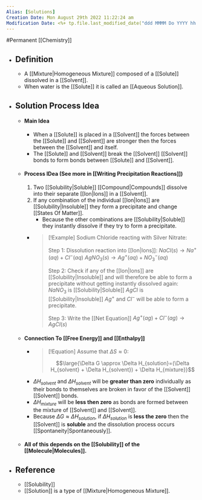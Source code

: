 ```yaml
---
Alias: [Solutions]
Creation Date: Mon August 29th 2022 11:22:24 am 
Modification Date: <%+ tp.file.last_modified_date("ddd MMMM Do YYYY hh:mm:ss a") %>
---
```

#Permanent [[Chemistry]]

- ## Definition
	-  A [[Mixture|Homogeneous Mixture]] composed of a [[Solute]] dissolved in a [[Solvent]].
	- When water is the [[Solute]] it is called an [[Aqueous Solution]].
- ## Solution Process Idea
	- #### Main Idea
		- When a [[Solute]] is placed in a [[Solvent]] the forces between the [[Solute]] and [[Solvent]] are stronger then the forces between the [[Solvent]] and itself.
		- The [[Solute]] and [[Solvent]] break the [[Solvent]] [[Solvent]] bonds to form bonds between [[Solute]] and [[Solvent]].
	- #### Process IDea (See more in [[Writing Precipitation Reactions]])
		1. Two [[Solubility|Soluble]] [[Compound|Compounds]] dissolve into their separate [[Ion|Ions]] in a [[Solvent]].
		2. If any combination of the individual [[Ion|Ions]] are [[Solubility|Insoluble]] they form a precipitate and change [[States Of Matter]].
			- Because the other combinations are [[Solubility|Soluble]] they instantly dissolve if they try to form a precipitate.
		- > [!Example]
		  > Sodium Chloride reacting with Silver Nitrate:
		  > 
		  > Step 1: Dissolution reaction into [[Ion|Ions]]:
		  > $NaCl (s) \rightarrow Na^+ (aq) + Cl^- (aq)$
		  > $AgNO_3 (s) \rightarrow Ag^+ (aq) + NO_3^- (aq)$
		  > 
		  > Step 2: Check if any of the [[Ion|Ions]] are [[Solubility|Insoluble]] and will therefore be able to form a precipitate without getting instantly dissolved again:
		  > $NaNO_3$ is [[Solubility|Soluble]]
		  > $AgCl$ is [[Solubility|Insoluble]]
		  > $Ag^+$ and $Cl^-$ will be able to form a precipitate.
		  > 
		  > Step 3: Write the [[Net Equation]]
		  > $Ag^+(ag)+Cl^-(ag)\rightarrow AgCl(s)$
	- #### Connection To [[Free Energy]] and [[Enthalpy]]
		- > [!Equation]
		  > Assume that $\Delta S \approx 0$:
		  > 
		  > $$\large{\Delta G \approx \Delta H_{solution}=(\Delta H_{solvent} + \Delta H_{solvent}) + \Delta H_{mixture}}$$
		- $\Delta H_{solvent}$ and $\Delta H_{solvent}$ will be **greater than zero** individually as their bonds to themselves are broken in favor of the [[Solvent]] [[Solvent]] bonds.
		- $\Delta H_{mixture}$ will be **less then zero** as bonds are formed between the mixture of [[Solvent]] and [[Solvent]].
		- Because $\Delta G \approx \Delta H_{solution}$, if $\Delta H_{solution}$ is **less the zero** then the [[Solvent]] is **soluble** and the dissolution process occurs [[Spontaneity|Spontaneously]].
	- #### All of this depends on the [[Solubility]] of the [[Molecule|Molecules]].
- ## Reference
	- [[Solubility]]
	- [[Solution]] is a type of [[Mixture|Homogeneous Mixture]].